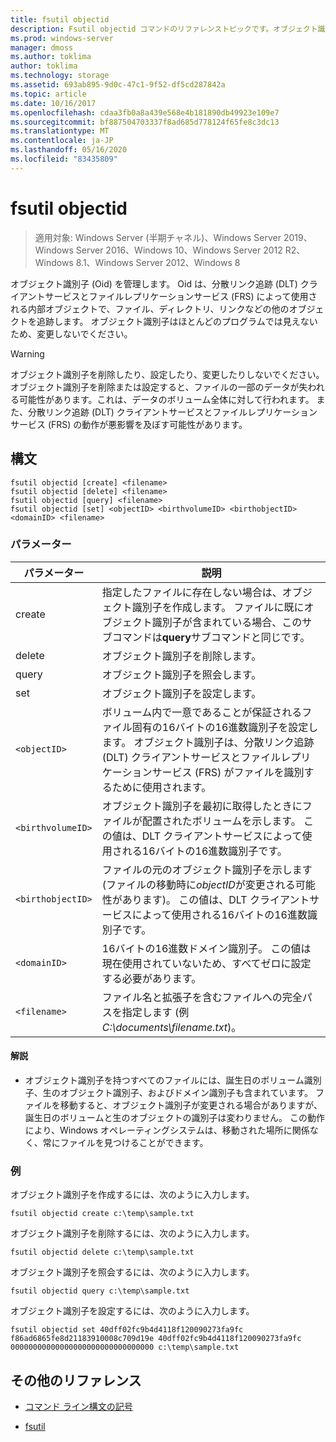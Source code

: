 ```yaml
---
title: fsutil objectid
description: Fsutil objectid コマンドのリファレンストピックです。オブジェクト識別子を管理して、ファイル、ディレクトリ、リンクなどの他のオブジェクトを追跡します。
ms.prod: windows-server
manager: dmoss
ms.author: toklima
author: toklima
ms.technology: storage
ms.assetid: 693ab895-9d0c-47c1-9f52-df5cd287842a
ms.topic: article
ms.date: 10/16/2017
ms.openlocfilehash: cdaa3fb0a8a439e568e4b181890db49923e109e7
ms.sourcegitcommit: bf887504703337f8ad685d778124f65fe8c3dc13
ms.translationtype: MT
ms.contentlocale: ja-JP
ms.lasthandoff: 05/16/2020
ms.locfileid: "83435809"
---
```

# <a name="fsutil-objectid"></a>fsutil objectid

> 適用対象: Windows Server (半期チャネル)、Windows Server 2019、Windows Server 2016、Windows 10、Windows Server 2012 R2、Windows 8.1、Windows Server 2012、Windows 8

オブジェクト識別子 (Oid) を管理します。 Oid は、分散リンク追跡 (DLT) クライアントサービスとファイルレプリケーションサービス (FRS) によって使用される内部オブジェクトで、ファイル、ディレクトリ、リンクなどの他のオブジェクトを追跡します。 オブジェクト識別子はほとんどのプログラムでは見えないため、変更しないでください。

> [!WARNING]
> オブジェクト識別子を削除したり、設定したり、変更したりしないでください。 オブジェクト識別子を削除または設定すると、ファイルの一部のデータが失われる可能性があります。これは、データのボリューム全体に対して行われます。 また、分散リンク追跡 (DLT) クライアントサービスとファイルレプリケーションサービス (FRS) の動作が悪影響を及ぼす可能性があります。

## <a name="syntax"></a>構文

```
fsutil objectid [create] <filename>
fsutil objectid [delete] <filename>
fsutil objectid [query] <filename>
fsutil objectid [set] <objectID> <birthvolumeID> <birthobjectID> <domainID> <filename>
```

### <a name="parameters"></a>パラメーター

| パラメーター | 説明 |
| --------- | ----------- |
| create | 指定したファイルに存在しない場合は、オブジェクト識別子を作成します。 ファイルに既にオブジェクト識別子が含まれている場合、このサブコマンドは**query**サブコマンドと同じです。 |
| delete | オブジェクト識別子を削除します。 |
| query | オブジェクト識別子を照会します。 |
| set | オブジェクト識別子を設定します。 |
| `<objectID>` | ボリューム内で一意であることが保証されるファイル固有の16バイトの16進数識別子を設定します。 オブジェクト識別子は、分散リンク追跡 (DLT) クライアントサービスとファイルレプリケーションサービス (FRS) がファイルを識別するために使用されます。 |
| `<birthvolumeID>` | オブジェクト識別子を最初に取得したときにファイルが配置されたボリュームを示します。 この値は、DLT クライアントサービスによって使用される16バイトの16進数識別子です。 |
| `<birthobjectID>` | ファイルの元のオブジェクト識別子を示します (ファイルの移動時に*objectID*が変更される可能性があります)。 この値は、DLT クライアントサービスによって使用される16バイトの16進数識別子です。 |
| `<domainID>` | 16バイトの16進数ドメイン識別子。 この値は現在使用されていないため、すべてゼロに設定する必要があります。 |
| `<filename>` | ファイル名と拡張子を含むファイルへの完全パスを指定します (例*C:\documents\filename.txt*)。 |

#### <a name="remarks"></a>解説

- オブジェクト識別子を持つすべてのファイルには、誕生日のボリューム識別子、生のオブジェクト識別子、およびドメイン識別子も含まれています。 ファイルを移動すると、オブジェクト識別子が変更される場合がありますが、誕生日のボリュームと生のオブジェクトの識別子は変わりません。 この動作により、Windows オペレーティングシステムは、移動された場所に関係なく、常にファイルを見つけることができます。

### <a name="examples"></a>例

オブジェクト識別子を作成するには、次のように入力します。

`fsutil objectid create c:\temp\sample.txt`

オブジェクト識別子を削除するには、次のように入力します。

`fsutil objectid delete c:\temp\sample.txt`

オブジェクト識別子を照会するには、次のように入力します。

`fsutil objectid query c:\temp\sample.txt`

オブジェクト識別子を設定するには、次のように入力します。

`fsutil objectid set 40dff02fc9b4d4118f120090273fa9fc f86ad6865fe8d21183910008c709d19e 40dff02fc9b4d4118f120090273fa9fc 00000000000000000000000000000000 c:\temp\sample.txt`

## <a name="additional-references"></a>その他のリファレンス

- [コマンド ライン構文の記号](command-line-syntax-key.md)

- [fsutil](fsutil.md)
